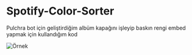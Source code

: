 # Spotify-Color-Sorter
Pulchra bot için geliştirdiğim albüm kapağını işleyip baskın rengi embed yapmak için kullandığım kod

![Örnek](https://prnt.sc/uwhh7r)
